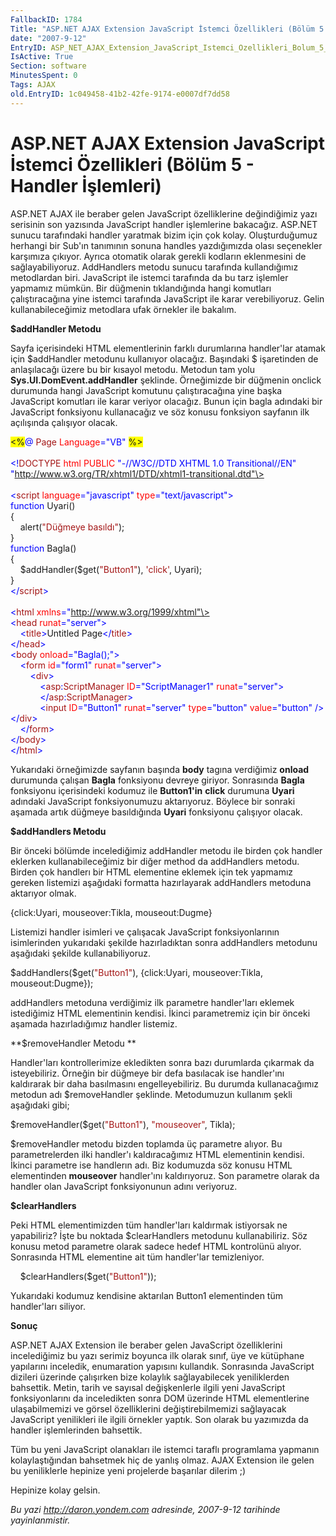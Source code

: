 ```yaml
---
FallbackID: 1784
Title: "ASP.NET AJAX Extension JavaScript İstemci Özellikleri (Bölüm 5 - Handler İşlemleri)"
date: "2007-9-12"
EntryID: ASP_NET_AJAX_Extension_JavaScript_Istemci_Ozellikleri_Bolum_5_-_Handler_Islemleri
IsActive: True
Section: software
MinutesSpent: 0
Tags: AJAX
old.EntryID: 1c049458-41b2-42fe-9174-e0007df7dd58
---
```

# ASP.NET AJAX Extension JavaScript İstemci Özellikleri (Bölüm 5 - Handler İşlemleri)
ASP.NET AJAX ile beraber gelen JavaScript özelliklerine değindiğimiz
yazı serisinin son yazısında JavaScript handler işlemlerine bakacağız.
ASP.NET sunucu tarafındaki handler yaratmak bizim için çok kolay.
Oluşturduğumuz herhangi bir Sub'ın tanımının sonuna handles yazdığımızda
olası seçenekler karşımıza çıkıyor. Ayrıca otomatik olarak gerekli
kodların eklenmesini de sağlayabiliyoruz. AddHandlers metodu sunucu
tarafında kullandığımız metodlardan biri. JavaScript ile istemci
tarafında da bu tarz işlemler yapmamız mümkün. Bir düğmenin
tıklandığında hangi komutları çalıştıracağına yine istemci tarafında
JavaScript ile karar verebiliyoruz. Gelin kullanabileceğimiz metodlara
ufak örnekler ile bakalım.

**\$addHandler Metodu**

Sayfa içerisindeki HTML elementlerinin farklı durumlarına handler'lar
atamak için \$addHandler metodunu kullanıyor olacağız. Başındaki \$
işaretinden de anlaşılacağı üzere bu bir kısayol metodu. Metodun tam
yolu **Sys.UI.DomEvent.addHandler** şeklinde. Örneğimizde bir düğmenin
onclick durumunda hangi JavaScript komutunu çalıştıracağına yine başka
JavaScript komutları ile karar veriyor olacağız. Bunun için bagla
adındaki bir JavaScript fonksiyonu kullanacağız ve söz konusu fonksiyon
sayfanın ilk açılışında çalışıyor olacak.

<span style="background:yellow; ">\<%</span><span
style="color:blue; ">@</span><span> <span
style="color:#A31515; ">Page</span> <span
style="color:red; ">Language</span><span
style="color:blue; ">="VB"</span> <span
style="background:yellow; ">%\></span></span>\
  \
 <span style="color:blue; ">\<!</span><span
style="color:#A31515; ">DOCTYPE</span><span> <span
style="color:red; ">html</span> <span style="color:red; ">PUBLIC</span>
<span style="color:blue; ">"-//W3C//DTD XHTML 1.0
Transitional//EN"</span> <span
style="color:blue; ">"http://www.w3.org/TR/xhtml1/DTD/xhtml1-transitional.dtd"\></span></span>\
 <span style="color:blue; "> </span>\
 <span style="color:blue; ">\<</span><span
style="color:#A31515; ">script</span><span> <span
style="color:red; ">language</span><span
style="color:blue; ">="javascript"</span> <span
style="color:red; ">type</span><span
style="color:blue; ">="text/javascript"\></span></span>\
 <span style="color:blue; ">function</span><span> Uyari()</span>\
 <span>{</span>\
 <span>    alert(<span style="color:#A31515; ">"Düğmeye
basıldı"</span>);</span>\
 <span>}</span>\
 <span style="color:blue; ">function</span><span> Bagla()</span>\
 <span>{</span>\
 <span>    \$addHandler(\$get(<span
style="color:#A31515; ">"Button1"</span>), <span
style="color:#A31515; ">'click'</span>, Uyari);</span>\
 <span>}</span>\
 <span style="color:blue; ">\</</span><span
style="color:#A31515; ">script</span><span
style="color:blue; ">\></span>\
 <span style="color:blue; "> </span>\
 <span style="color:blue; ">\<</span><span
style="color:#A31515; ">html</span><span> <span
style="color:red; ">xmlns</span><span
style="color:blue; ">="http://www.w3.org/1999/xhtml"\></span></span>\
 <span style="color:blue; ">\<</span><span
style="color:#A31515; ">head</span><span> <span
style="color:red; ">runat</span><span
style="color:blue; ">="server"\></span></span>\
 <span>    <span style="color:blue; ">\<</span><span
style="color:#A31515; ">title</span><span
style="color:blue; ">\></span>Untitled Page<span
style="color:blue; ">\</</span><span
style="color:#A31515; ">title</span><span
style="color:blue; ">\></span></span>\
 <span style="color:blue; ">\</</span><span
style="color:#A31515; ">head</span><span style="color:blue; ">\></span>\
 <span style="color:blue; ">\<</span><span
style="color:#A31515; ">body</span><span> <span
style="color:red; ">onload</span><span
style="color:blue; ">="Bagla();"\></span></span>\
 <span>    <span style="color:blue; ">\<</span><span
style="color:#A31515; ">form</span> <span
style="color:red; ">id</span><span style="color:blue; ">="form1"</span>
<span style="color:red; ">runat</span><span
style="color:blue; ">="server"\></span></span>\
 <span>        <span style="color:blue; ">\<</span><span
style="color:#A31515; ">div</span><span
style="color:blue; ">\></span></span>\
 <span>            <span style="color:blue; ">\<</span><span
style="color:#A31515; ">asp</span><span
style="color:blue; ">:</span><span
style="color:#A31515; ">ScriptManager</span> <span
style="color:red; ">ID</span><span
style="color:blue; ">="ScriptManager1"</span> <span
style="color:red; ">runat</span><span
style="color:blue; ">="server"\></span></span>\
 <span>            <span style="color:blue; ">\</</span><span
style="color:#A31515; ">asp</span><span
style="color:blue; ">:</span><span
style="color:#A31515; ">ScriptManager</span><span
style="color:blue; ">\></span></span>\
 <span>            <span style="color:blue; ">\<</span><span
style="color:#A31515; ">input</span> <span
style="color:red; ">ID</span><span
style="color:blue; ">="Button1"</span> <span
style="color:red; ">runat</span><span
style="color:blue; ">="server"</span> <span
style="color:red; ">type</span><span
style="color:blue; ">="button"</span> <span
style="color:red; ">value</span><span
style="color:blue; ">="button"</span> <span
style="color:blue; ">/\>\</</span><span
style="color:#A31515; ">div</span><span
style="color:blue; ">\></span></span>\
 <span>    <span style="color:blue; ">\</</span><span
style="color:#A31515; ">form</span><span
style="color:blue; ">\></span></span>\
 <span style="color:blue; ">\</</span><span
style="color:#A31515; ">body</span><span style="color:blue; ">\></span>\
 <span style="color:blue; ">\</</span><span
style="color:#A31515; ">html</span><span style="color:blue; ">\></span>

Yukarıdaki örneğimizde sayfanın başında **body** tagına verdiğimiz
**onload** durumunda çalışan **Bagla** fonksiyonu devreye giriyor.
Sonrasında **Bagla** fonksiyonu içerisindeki kodumuz ile **Button1'in**
**click** durumuna **Uyari** adındaki JavaScript fonksiyonumuzu
aktarıyoruz. Böylece bir sonraki aşamada artık düğmeye basıldığında
**Uyari** fonksiyonu çalışıyor olacak.

**\$addHandlers Metodu**

Bir önceki bölümde incelediğimiz addHandler metodu ile birden çok
handler eklerken kullanabileceğimiz bir diğer method da addHandlers
metodu. Birden çok handlerı bir HTML elementine eklemek için tek
yapmamız gereken listemizi aşağıdaki formatta hazırlayarak addHandlers
metoduna aktarıyor olmak.

{click:Uyari, mouseover:Tikla, mouseout:Dugme}

Listemizi handler isimleri ve çalışacak JavaScript fonksiyonlarının
isimlerinden yukarıdaki şekilde hazırladıktan sonra addHandlers metodunu
aşağıdaki şekilde kullanabiliyoruz.

<span style="">\$addHandlers(\$get(<span
style="color:#A31515; ">"Button1"</span>), {click:Uyari,
mouseover:Tikla, mouseout:Dugme});</span>

addHandlers metoduna verdiğimiz ilk parametre handler'ları eklemek
istediğimiz HTML elementinin kendisi. İkinci parametremiz için bir
önceki aşamada hazırladığımız handler listemiz.

**\$removeHandler Metodu **

Handler'ları kontrollerimize ekledikten sonra bazı durumlarda çıkarmak
da isteyebiliriz. Örneğin bir düğmeye bir defa basılacak ise handler'ını
kaldırarak bir daha basılmasını engelleyebiliriz. Bu durumda
kullanacağımız metodun adı \$removeHandler şeklinde. Metodumuzun
kullanım şekli aşağıdaki gibi;

\$removeHandler(\$get(<span style="color:#A31515; ">"Button1"</span>),
<span style="color:#A31515; ">"mouseover"</span>, Tikla);

\$removeHandler metodu bizden toplamda üç parametre alıyor. Bu
parametrelerden ilki handler'ı kaldıracağımız HTML elementinin kendisi.
İkinci parametre ise handlerın adı. Biz kodumuzda söz konusu HTML
elementinden **mouseover** handler'ını kaldırıyoruz. Son parametre
olarak da handler olan JavaScript fonksiyonunun adını veriyoruz.

**\$clearHandlers**

Peki HTML elementimizden tüm handler'ları kaldırmak istiyorsak ne
yapabiliriz? İşte bu noktada \$clearHandlers metodunu kullanabiliriz.
Söz konusu metod parametre olarak sadece hedef HTML kontrolünü alıyor.
Sonrasında HTML elementine ait tüm handler'lar temizleniyor.

<span>    \$clearHandlers(\$get(<span
style="color:#A31515; ">"Button1"</span>));</span>

Yukarıdaki kodumuz kendisine aktarılan Button1 elementinden tüm
handler'ları siliyor.

**Sonuç**

ASP.NET AJAX Extension ile beraber gelen JavaScript özelliklerini
incelediğimiz bu yazı serimiz boyunca ilk olarak sınıf, üye ve kütüphane
yapılarını inceledik, enumaration yapısını kullandık. Sonrasında
JavaScript dizileri üzerinde çalışırken bize kolaylık sağlayabilecek
yeniliklerden bahsettik. Metin, tarih ve sayısal değişkenlerle ilgili
yeni JavaScript fonksiyonlarını da inceledikten sonra DOM üzerinde HTML
elementlerine ulaşabilmemizi ve görsel özelliklerini değiştirebilmemizi
sağlayacak JavaScript yenilikleri ile ilgili örnekler yaptık. Son olarak
bu yazımızda da handler işlemlerinden bahsettik.

Tüm bu yeni JavaScript olanakları ile istemci taraflı programlama
yapmanın kolaylaştığından bahsetmek hiç de yanlış olmaz. AJAX Extension
ile gelen bu yeniliklerle hepinize yeni projelerde başarılar dilerim ;)

Hepinize kolay gelsin.



*Bu yazi http://daron.yondem.com adresinde, 2007-9-12 tarihinde yayinlanmistir.*
